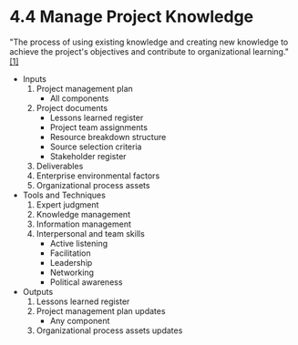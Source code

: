 # 4.4 Manage Project Knowledge

"The process of using existing knowledge and creating new knowledge to achieve
the project's objectives and contribute to organizational learning."
[[1]](../../home.md#references)

- Inputs
  1. Project management plan
     - All components
  2. Project documents
     - Lessons learned register
     - Project team assignments
     - Resource breakdown structure
     - Source selection criteria
     - Stakeholder register
  3. Deliverables
  4. Enterprise environmental factors
  5. Organizational process assets
- Tools and Techniques
  1. Expert judgment
  2. Knowledge management
  3. Information management
  4. Interpersonal and team skills
     - Active listening
     - Facilitation
     - Leadership
     - Networking
     - Political awareness
- Outputs
  1. Lessons learned register
  2. Project management plan updates
     - Any component
  3. Organizational process assets updates
